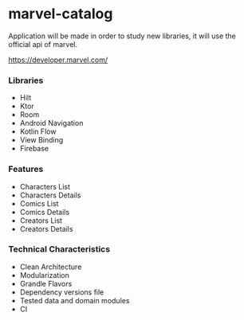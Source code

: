 # marvel-catalog
Application will be made in order to study new libraries, it will use the official api of marvel.

https://developer.marvel.com/


### Libraries

- Hilt
- Ktor
- Room
- Android Navigation
- Kotlin Flow
- View Binding
- Firebase

### Features

- Characters List
- Characters Details
- Comics List
- Comics Details
- Creators List
- Creators Details

### Technical Characteristics

- Clean Architecture
- Modularization
- Grandle Flavors
- Dependency versions file
- Tested data and domain modules
- CI
